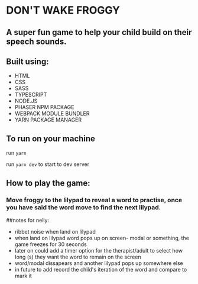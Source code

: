 # DON'T WAKE FROGGY
## A super fun game to help your child build on their speech sounds.

## Built using:
- HTML
- CSS
- SASS
- TYPESCRIPT
- NODE.JS
- PHASER NPM PACKAGE
- WEBPACK MODULE BUNDLER
- YARN PACKAGE MANAGER

## To run on your machine
run ``yarn``

run ``yarn dev`` to start to dev server

## How to play the game:
### Move froggy to the lilypad to reveal a word to practise, once you have said the word move to find the next lilypad.

##notes for nelly:
- ribbet noise when land on lilypad
- when land on lilypad word pops up on screen- modal or something, the game freezes for 30 seconds
- later on could add a timer option for the therapist/adult to select how long (s) they want the word to remain on the screen
- word/modal dissapears and another lilypad pops up somewhere else
- in future to add record the child's iteration of the word and compare to mark it
